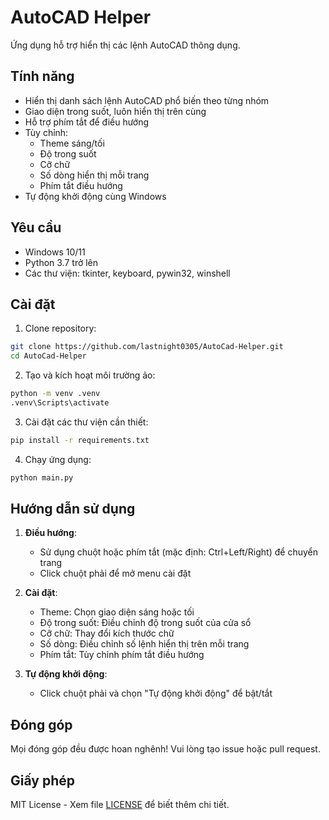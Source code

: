 # AutoCAD Helper

Ứng dụng hỗ trợ hiển thị các lệnh AutoCAD thông dụng.

## Tính năng

- Hiển thị danh sách lệnh AutoCAD phổ biến theo từng nhóm
- Giao diện trong suốt, luôn hiển thị trên cùng
- Hỗ trợ phím tắt để điều hướng
- Tùy chỉnh:
  - Theme sáng/tối
  - Độ trong suốt
  - Cỡ chữ
  - Số dòng hiển thị mỗi trang
  - Phím tắt điều hướng
- Tự động khởi động cùng Windows

## Yêu cầu

- Windows 10/11
- Python 3.7 trở lên
- Các thư viện: tkinter, keyboard, pywin32, winshell

## Cài đặt

1. Clone repository:
```bash
git clone https://github.com/lastnight0305/AutoCad-Helper.git
cd AutoCad-Helper
```

2. Tạo và kích hoạt môi trường ảo:
```bash
python -m venv .venv
.venv\Scripts\activate
```

3. Cài đặt các thư viện cần thiết:
```bash
pip install -r requirements.txt
```

4. Chạy ứng dụng:
```bash
python main.py
```

## Hướng dẫn sử dụng

1. **Điều hướng**:
   - Sử dụng chuột hoặc phím tắt (mặc định: Ctrl+Left/Right) để chuyển trang
   - Click chuột phải để mở menu cài đặt

2. **Cài đặt**:
   - Theme: Chọn giao diện sáng hoặc tối
   - Độ trong suốt: Điều chỉnh độ trong suốt của cửa sổ
   - Cỡ chữ: Thay đổi kích thước chữ
   - Số dòng: Điều chỉnh số lệnh hiển thị trên mỗi trang
   - Phím tắt: Tùy chỉnh phím tắt điều hướng

3. **Tự động khởi động**:
   - Click chuột phải và chọn "Tự động khởi động" để bật/tắt

## Đóng góp

Mọi đóng góp đều được hoan nghênh! Vui lòng tạo issue hoặc pull request.

## Giấy phép

MIT License - Xem file [LICENSE](LICENSE) để biết thêm chi tiết.
